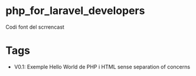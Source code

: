 # php_for_laravel_developers
Codi font del scrrencast

# Tags

- V0.1: Exemple Hello World de PHP i HTML sense separation of concerns